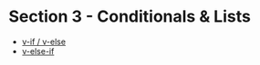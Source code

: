 # Section 3 - Conditionals & Lists

* [v-if / v-else](https://github.com/robsonoduarte/learn-vue/blob/e6be21fe62a44d1106d495abc04eb9b01c99cf38/vuejs-2-curse/section-03-conditionals-list/conditionals-v1.html#L8-L9)
* [v-else-if](https://github.com/robsonoduarte/learn-vue/blob/e6be21fe62a44d1106d495abc04eb9b01c99cf38/vuejs-2-curse/section-03-conditionals-list/conditionals-v1.html#L8-L9)
